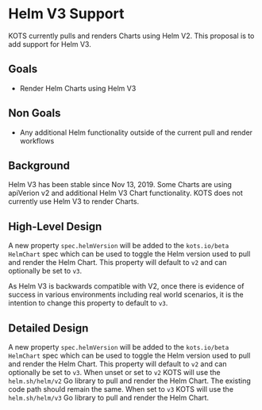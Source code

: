 # Helm V3 Support

KOTS currently pulls and renders Charts using Helm V2.
This proposal is to add support for Helm V3.

## Goals

- Render Helm Charts using Helm V3

## Non Goals

- Any additional Helm functionality outside of the current pull and render workflows

## Background

Helm V3 has been stable since Nov 13, 2019.
Some Charts are using apiVerion v2 and additional Helm V3 Chart functionality.
KOTS does not currently use Helm V3 to render Charts.

## High-Level Design

A new property `spec.helmVersion` will be added to the `kots.io/beta` `HelmChart` spec which can be used to toggle the Helm version used to pull and render the Helm Chart.
This property will default to `v2` and can optionally be set to `v3`.

As Helm V3 is backwards compatible with V2, once there is evidence of success in various environments including real world scenarios, it is the intention to change this property to default to `v3`.

## Detailed Design

A new property `spec.helmVersion` will be added to the `kots.io/beta` `HelmChart` spec which can be used
to toggle the Helm version used to pull and render the Helm Chart.
This property will default to `v2` and can optionally be set to `v3`.
When unset or set to `v2` KOTS will use the `helm.sh/helm/v2` Go library to pull and render the Helm Chart.
The existing code path should remain the same.
When set to `v3` KOTS will use the `helm.sh/helm/v3` Go library to pull and render the Helm Chart.
